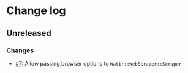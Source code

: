 # Change log

## Unreleased

### Changes

* [#7](https://github.com/CustomComm/watir-web_scraper/pull/7): Allow passing browser options to `Watir::WebScraper::Scraper`
